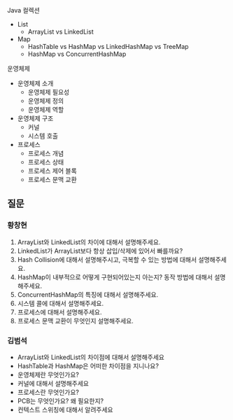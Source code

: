 Java 컬렉션
  - List
    - ArrayList vs LinkedList
  - Map
    - HashTable vs HashMap vs LinkedHashMap vs TreeMap
    - HashMap vs ConcurrentHashMap

운영체제
- 운영체제 소개
  - 운영체제 필요성
  - 운영체제 정의
  - 운영체제 역할
- 운영체제 구조
  - 커널
  - 시스템 호출
- 프로세스
  - 프로세스 개념
  - 프로세스 상태
  - 프로세스 제어 블록
  - 프로세스 문맥 교환

## 질문
### 황창현
1. ArrayList와 LinkedList의 차이에 대해서 설명해주세요.
2. LinkedList가 ArrayList보다 항상 삽입/삭제에 있어서 빠를까요?
3. Hash Collision에 대해서 설명해주시고, 극복할 수 있는 방법에 대해서 설명해주세요.
4. HashMap이 내부적으로 어떻게 구현되어있는지 아는지? 동작 방법에 대해서 설명해주세요.
5. ConcurrentHashMap의 특징에 대해서 설명해주세요.
6. 시스템 콜에 대해서 설명해주세요.
7. 프로세스에 대해서 설명해주세요.
8. 프로세스 문맥 교환이 무엇인지 설명해주세요.

### 김범석
- ArrayList와 LinkedList의 차이점에 대해서 설명해주세요
- HashTable과 HashMap은 어떠한 차이점을 지니나요?
- 운영체제란 무엇인가요? 
- 커널에 대해서 설명해주세요 
- 프로세스란 무엇인가요? 
- PCB는 무엇인가요? 왜 필요한지? 
- 컨텍스트 스위칭에 대해서 알려주세요